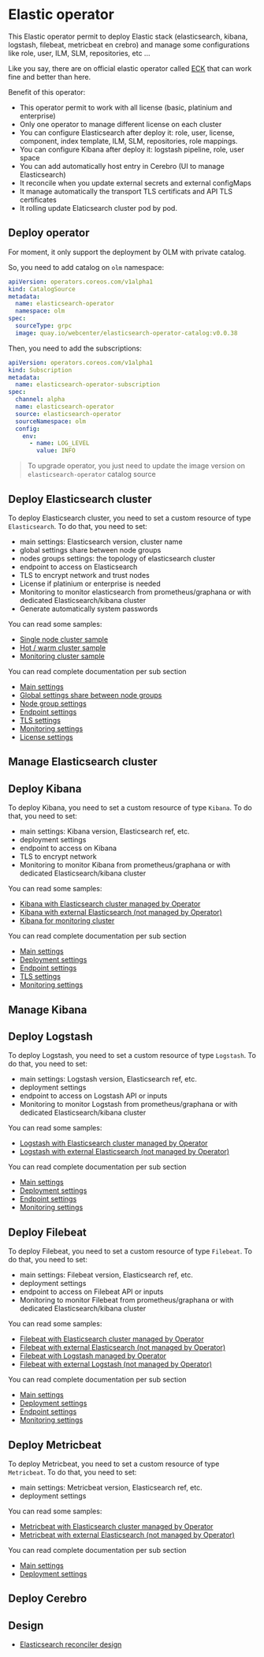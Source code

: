 # Elastic operator

This Elastic operator permit to deploy Elastic stack (elasticsearch, kibana, logstash, filebeat, metricbeat en crebro) and manage some configurations like role, user, ILM, SLM, repositories, etc ...


Like you say, there are on official elastic operator called [ECK](https://github.com/elastic/cloud-on-k8s) that can work fine and better than here.

Benefit of this operator:
- This operator permit to work with all license (basic, platinium and enterprise)
- Only one operator to manage different license on each cluster
- You can configure Elasticsearch after deploy it: role, user, license, component, index template, ILM, SLM, repositories, role mappings.
- You can configure Kibana after deploy it: logstash pipeline, role, user space
- You can add automatically host entry in Cerebro (UI to manage Elasticsearch)
- It reconcile when you update external secrets and external configMaps
- It manage automatically the transport TLS certificats and API TLS certificates
- It rolling update Elaticsearch cluster pod by pod.


## Deploy operator

For moment, it only support the deployment by OLM with private catalog.


So, you need to add catalog on `olm` namespace:
```yaml
apiVersion: operators.coreos.com/v1alpha1
kind: CatalogSource
metadata:
  name: elasticsearch-operator
  namespace: olm
spec:
  sourceType: grpc
  image: quay.io/webcenter/elasticsearch-operator-catalog:v0.0.38
```

Then, you need to add the subscriptions:
```yaml
apiVersion: operators.coreos.com/v1alpha1
kind: Subscription
metadata:
  name: elasticsearch-operator-subscription
spec:
  channel: alpha
  name: elasticsearch-operator
  source: elasticsearch-operator
  sourceNamespace: olm
  config:
    env:
      - name: LOG_LEVEL
        value: INFO
```

> To upgrade operator, you just need to update the image version on `elasticsearch-operator` catalog source

## Deploy Elasticsearch cluster

To deploy Elasticsearch cluster, you need to set a custom resource of type `Elasticsearch`.
To do that, you need to set:
  - main settings: Elasticsearch version, cluster name
  - global settings share between node groups
  - nodes groups settings: the topology of elasticsearch cluster
  - endpoint to access on Elasticsearch
  - TLS to encrypt network and trust nodes
  - License if platinium or enterprise is needed
  - Monitoring to monitor elasticsearch from prometheus/graphana or with dedicated Elasticsearch/kibana cluster
  - Generate automatically system passwords

You can read some samples:
  - [Single node cluster sample](documentations/elasticsearch/single-node-sample.md)
  - [Hot / warm cluster sample](documentations/elasticsearch/hot-warm-sample.md)
  - [Monitoring cluster sample](documentations/elasticsearch/monitoring-sample.md)


You can read complete documentation per sub section
  - [Main settings](documentations/elasticsearch/main-settings.md)
  - [Global settings share between node groups](documentations/elasticsearch/global-settings.md)
  - [Node group settings](documentations/elasticsearch/node-group-settings.md)
  - [Endpoint settings](documentations/elasticsearch/endpoint-settings.md)
  - [TLS settings](documentations/elasticsearch/tls-settings.md)
  - [Monitoring settings](documentations/elasticsearch/monitoring-settings.md)
  - [License settings](documentations/elasticsearch/license-settings.md)


## Manage Elasticsearch cluster

## Deploy Kibana

To deploy Kibana, you need to set a custom resource of type `Kibana`.
To do that, you need to set:
  - main settings: Kibana version, Elasticsearch ref, etc.
  - deployment settings
  - endpoint to access on Kibana
  - TLS to encrypt network
  - Monitoring to monitor Kibana from prometheus/graphana or with dedicated Elasticsearch/kibana cluster

You can read some samples:
  - [Kibana with Elasticsearch cluster managed by Operator](documentations/kibana/kibana-with-managed-cluster-sample.md)
  - [Kibana with external Elasticsearch (not managed by Operator)](documentations/kibana/kibana-with-external-cluster-sample.md)
  - [Kibana for monitoring cluster](documentations/elasticsearch/monitoring-sample.md)


You can read complete documentation per sub section
  - [Main settings](documentations/kibana/main-settings.md)
  - [Deployment settings](documentations/kibana/deployment-settings.md)
  - [Endpoint settings](documentations/kibana/endpoint-settings.md)
  - [TLS settings](documentations/kibana/tls-settings.md)
  - [Monitoring settings](documentations/kibana/monitoring-settings.md)

## Manage Kibana

## Deploy Logstash

To deploy Logstash, you need to set a custom resource of type `Logstash`.
To do that, you need to set:
  - main settings: Logstash version, Elasticsearch ref, etc.
  - deployment settings
  - endpoint to access on Logstash API or inputs
  - Monitoring to monitor Logstash from prometheus/graphana or with dedicated Elasticsearch/kibana cluster

You can read some samples:
  - [Logstash with Elasticsearch cluster managed by Operator](documentations/logstash/logstash-with-managed-cluster-sample.md)
  - [Logstash with external Elasticsearch (not managed by Operator)](documentations/logstash/logstash-with-external-cluster-sample.md)


You can read complete documentation per sub section
  - [Main settings](documentations/logstash/main-settings.md)
  - [Deployment settings](documentations/logstash/deployment-settings.md)
  - [Endpoint settings](documentations/logstash/endpoint-settings.md)
  - [Monitoring settings](documentations/logstash/monitoring-settings.md)

## Deploy Filebeat

To deploy Filebeat, you need to set a custom resource of type `Filebeat`.
To do that, you need to set:
  - main settings: Filebeat version, Elasticsearch ref, etc.
  - deployment settings
  - endpoint to access on Filebeat API or inputs
  - Monitoring to monitor Filebeat from prometheus/graphana or with dedicated Elasticsearch/kibana cluster


You can read some samples:
  - [Filebeat with Elasticsearch cluster managed by Operator](documentations/filebeat/filebeat-with-managed-cluster-sample.md)
  - [Filebeat with external Elasticsearch (not managed by Operator)](documentations/filebeat/filebeat-with-external-cluster-sample.md)
  - [Filebeat with Logstash managed by Operator](documentations/filebeat/filebeat-with-managed-logstash-sample.md)
  - [Filebeat with external Logstash (not managed by Operator)](documentations/filebeat/filebeat-with-external-logstash-sample.md)


You can read complete documentation per sub section
  - [Main settings](documentations/filebeat/main-settings.md)
  - [Deployment settings](documentations/filebeat/deployment-settings.md)
  - [Endpoint settings](documentations/filebeat/endpoint-settings.md)
  - [Monitoring settings](documentations/filebeat/monitoring-settings.md)

## Deploy Metricbeat

To deploy Metricbeat, you need to set a custom resource of type `Metricbeat`.
To do that, you need to set:
  - main settings: Metricbeat version, Elasticsearch ref, etc.
  - deployment settings

You can read some samples:
  - [Metricbeat with Elasticsearch cluster managed by Operator](documentations/metricbeat/metricbeat-with-managed-cluster-sample.md)
  - [Metricbeat with external Elasticsearch (not managed by Operator)](documentations/metricbeat/metricbeat-with-external-cluster-sample.md)


You can read complete documentation per sub section
  - [Main settings](documentations/metricbeat/main-settings.md)
  - [Deployment settings](documentations/metricbeat/deployment-settings.md)

## Deploy Cerebro

## Design

- [Elasticsearch reconciler design](documentations/design/elasticsearch_design.md)